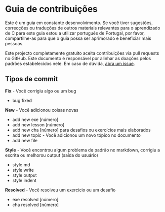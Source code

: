 # Guia de contribuições

Este é um guia em constante desenvolvimento. Se você tiver sugestões, correcções ou traduções de outros materiais relevantes para o aprendizado de C para este guia estou a utilizar português de Portugal, por favor, compartilhe-as para que o guia possa ser aprimorado e beneficiar mais pessoas.

Este projecto completamente gratuito aceita contribuições via pull requests no GitHub. Este documento é responsável por alinhar as doações pelos padrões estabelecidos nele. Em caso de dúvida, [abra um issue](https://github.com/an-jorge/Clang/issues).

## Tipos de commit

**Fix** - Você corrigiu algo ou um bug

- bug fixed

**New** - Você adicionou coisas novas

- add new exe [número]
- add new lesson [número]
- add new cha [número] para desafios ou exercícios mais elaborados
- add new topic - Você adicionou um novo tópico no documento
- add new file

**Style** - Você encontrou algum problema de padrão no markdown, corrigiu a escrita ou melhorou output (saída do usuário)

- style md
- style write
- style output
- style indent

**Resolved** - Você resolveu um exercício ou um desafio

- exe resolved [número]
- cha resolved [número]
